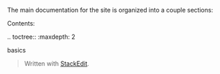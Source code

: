 
The main documentation for the site is organized into a couple sections:

Contents:

.. toctree::
   :maxdepth: 2
   
   basics
   
> Written with [StackEdit](https://stackedit.io/).
<!--stackedit_data:
eyJoaXN0b3J5IjpbLTE3NDMxODExOTgsMjEwODQ1ODk2MCwtMT
kxOTI0Mzg2N119
-->